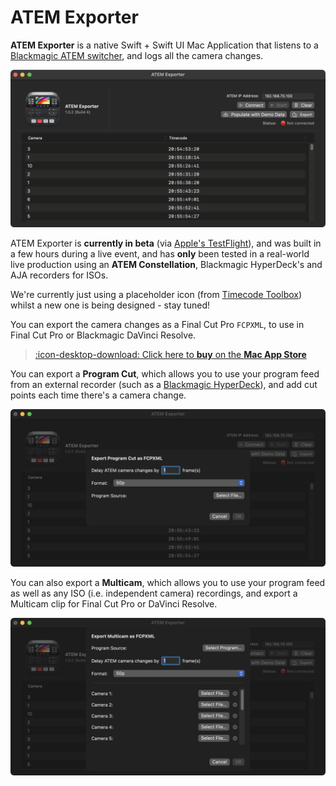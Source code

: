# ATEM Exporter

**ATEM Exporter** is a native Swift + Swift UI Mac Application that listens to a [Blackmagic ATEM switcher](https://www.blackmagicdesign.com/products/atem), and logs all the camera changes.

![](/static/demo-data.png)

ATEM Exporter is **currently in beta** (via [Apple's TestFlight](https://testflight.apple.com/join/pXFfNwyr)), and was built in a few hours during a live event, and has **only** been tested in a real-world live production using an **ATEM Constellation**, Blackmagic HyperDeck's and AJA recorders for ISOs.

We're currently just using a placeholder icon (from [Timecode Toolbox](https://fcp.cafe/latenite/#timecode-toolbox)) whilst a new one is being designed - stay tuned!

You can export the camera changes as a Final Cut Pro `FCPXML`, to use in Final Cut Pro or Blackmagic DaVinci Resolve.

> [:icon-desktop-download: Click here to **buy** on the **Mac App Store**](/buy/)

You can export a **Program Cut**, which allows you to use your program feed from an external recorder (such as a [Blackmagic HyperDeck](https://www.blackmagicdesign.com/products/hyperdeck)), and add cut points each time there's a camera change.

![](/static/program-cut.png)

You can also export a **Multicam**, which allows you to use your program feed as well as any ISO (i.e. independent camera) recordings, and export a Multicam clip for Final Cut Pro or DaVinci Resolve.

![](/static/multicam.png)